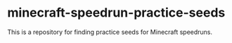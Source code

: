 # minecraft-speedrun-practice-seeds

This is a repository for finding practice seeds for Minecraft speedruns.